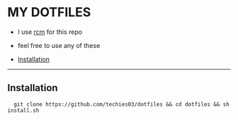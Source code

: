 MY DOTFILES
=============================
- I use [rcm](https://github.com/thoughtbot/rcm) for this repo
- feel free to use any of these

- [Installation](##Installation)

----------------------------------


## Installation

```zshrc
  git clone https://github.com/techies03/dotfiles && cd dotfiles && sh install.sh
```
    

